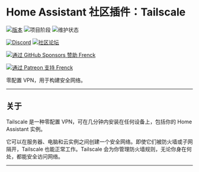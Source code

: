 
# Home Assistant 社区插件：Tailscale

[![版本][release-shield]][release] ![项目阶段][project-stage-shield] ![维护状态][maintenance-shield]

[![Discord][discord-shield]][discord] [![社区论坛][forum-shield]][forum]

[![通过 GitHub Sponsors 赞助 Frenck][github-sponsors-shield]][github-sponsors]

[![通过 Patreon 支持 Frenck][patreon-shield]][patreon]

零配置 VPN，用于构建安全网络。

---

## 关于

Tailscale 是一种零配置 VPN，可在几分钟内安装在任何设备上，包括你的 Home Assistant 实例。

它可以在服务器、电脑和云实例之间创建一个安全网络。即使它们被防火墙或子网隔开，Tailscale 也能正常工作。Tailscale 会为你管理防火墙规则，无论你身在何处，都能安全访问网络。

---

[discord-shield]: https://img.shields.io/discord/478094546522079232.svg
[discord]: https://discord.me/hassioaddons
[forum-shield]: https://img.shields.io/badge/community-forum-brightgreen.svg
[forum]: https://community.home-assistant.io/?u=frenck
[github-sponsors-shield]: https://frenck.dev/wp-content/uploads/2019/12/github_sponsor.png
[github-sponsors]: https://github.com/sponsors/frenck
[maintenance-shield]: https://img.shields.io/maintenance/yes/2025.svg
[patreon-shield]: https://frenck.dev/wp-content/uploads/2019/12/patreon.png
[patreon]: https://www.patreon.com/frenck
[project-stage-shield]: https://img.shields.io/badge/project%20stage-experimental-yellow.svg
[release-shield]: https://img.shields.io/badge/version-v0.25.0-blue.svg
[release]: https://github.com/hassio-addons/addon-tailscale/tree/v0.25.0
